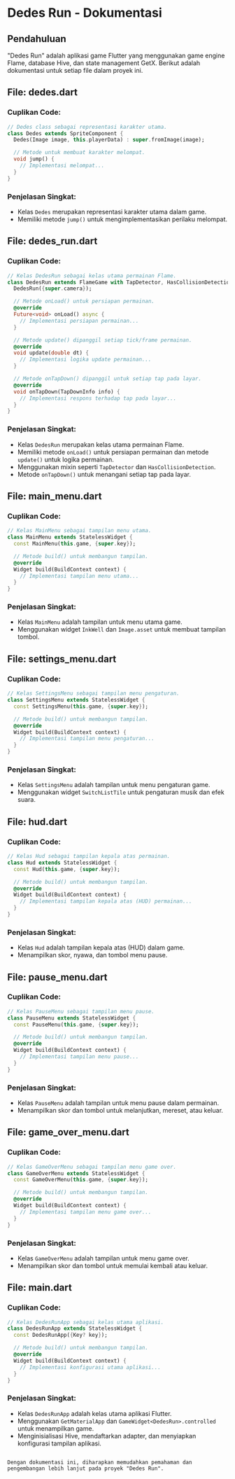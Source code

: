 # Dedes Run - Dokumentasi

## Pendahuluan

"Dedes Run" adalah aplikasi game Flutter yang menggunakan game engine Flame, database Hive, dan state management GetX. Berikut adalah dokumentasi untuk setiap file dalam proyek ini.

## File: dedes.dart

### Cuplikan Code:

```dart
// Dedes class sebagai representasi karakter utama.
class Dedes extends SpriteComponent {
  Dedes(Image image, this.playerData) : super.fromImage(image);

  // Metode untuk membuat karakter melompat.
  void jump() {
    // Implementasi melompat...
  }
}
```

### Penjelasan Singkat:

- Kelas `Dedes` merupakan representasi karakter utama dalam game.
- Memiliki metode `jump()` untuk mengimplementasikan perilaku melompat.

## File: dedes_run.dart

### Cuplikan Code:

```dart
// Kelas DedesRun sebagai kelas utama permainan Flame.
class DedesRun extends FlameGame with TapDetector, HasCollisionDetection {
  DedesRun({super.camera});

  // Metode onLoad() untuk persiapan permainan.
  @override
  Future<void> onLoad() async {
    // Implementasi persiapan permainan...
  }

  // Metode update() dipanggil setiap tick/frame permainan.
  @override
  void update(double dt) {
    // Implementasi logika update permainan...
  }

  // Metode onTapDown() dipanggil untuk setiap tap pada layar.
  @override
  void onTapDown(TapDownInfo info) {
    // Implementasi respons terhadap tap pada layar...
  }
}
```

### Penjelasan Singkat:

- Kelas `DedesRun` merupakan kelas utama permainan Flame.
- Memiliki metode `onLoad()` untuk persiapan permainan dan metode `update()` untuk logika permainan.
- Menggunakan mixin seperti `TapDetector` dan `HasCollisionDetection`.
- Metode `onTapDown()` untuk menangani setiap tap pada layar.

## File: main_menu.dart

### Cuplikan Code:

```dart
// Kelas MainMenu sebagai tampilan menu utama.
class MainMenu extends StatelessWidget {
  const MainMenu(this.game, {super.key});

  // Metode build() untuk membangun tampilan.
  @override
  Widget build(BuildContext context) {
    // Implementasi tampilan menu utama...
  }
}
```

### Penjelasan Singkat:

- Kelas `MainMenu` adalah tampilan untuk menu utama game.
- Menggunakan widget `InkWell` dan `Image.asset` untuk membuat tampilan tombol.

## File: settings_menu.dart

### Cuplikan Code:

```dart
// Kelas SettingsMenu sebagai tampilan menu pengaturan.
class SettingsMenu extends StatelessWidget {
  const SettingsMenu(this.game, {super.key});

  // Metode build() untuk membangun tampilan.
  @override
  Widget build(BuildContext context) {
    // Implementasi tampilan menu pengaturan...
  }
}
```

### Penjelasan Singkat:

- Kelas `SettingsMenu` adalah tampilan untuk menu pengaturan game.
- Menggunakan widget `SwitchListTile` untuk pengaturan musik dan efek suara.

## File: hud.dart

### Cuplikan Code:

```dart
// Kelas Hud sebagai tampilan kepala atas permainan.
class Hud extends StatelessWidget {
  const Hud(this.game, {super.key});

  // Metode build() untuk membangun tampilan.
  @override
  Widget build(BuildContext context) {
    // Implementasi tampilan kepala atas (HUD) permainan...
  }
}
```

### Penjelasan Singkat:

- Kelas `Hud` adalah tampilan kepala atas (HUD) dalam game.
- Menampilkan skor, nyawa, dan tombol menu pause.

## File: pause_menu.dart

### Cuplikan Code:

```dart
// Kelas PauseMenu sebagai tampilan menu pause.
class PauseMenu extends StatelessWidget {
  const PauseMenu(this.game, {super.key});

  // Metode build() untuk membangun tampilan.
  @override
  Widget build(BuildContext context) {
    // Implementasi tampilan menu pause...
  }
}
```

### Penjelasan Singkat:

- Kelas `PauseMenu` adalah tampilan untuk menu pause dalam permainan.
- Menampilkan skor dan tombol untuk melanjutkan, mereset, atau keluar.

## File: game_over_menu.dart

### Cuplikan Code:

```dart
// Kelas GameOverMenu sebagai tampilan menu game over.
class GameOverMenu extends StatelessWidget {
  const GameOverMenu(this.game, {super.key});

  // Metode build() untuk membangun tampilan.
  @override
  Widget build(BuildContext context) {
    // Implementasi tampilan menu game over...
  }
}
```

### Penjelasan Singkat:

- Kelas `GameOverMenu` adalah tampilan untuk menu game over.
- Menampilkan skor dan tombol untuk memulai kembali atau keluar.

## File: main.dart

### Cuplikan Code:

```dart
// Kelas DedesRunApp sebagai kelas utama aplikasi.
class DedesRunApp extends StatelessWidget {
  const DedesRunApp({Key? key});

  // Metode build() untuk membangun tampilan.
  @override
  Widget build(BuildContext context) {
    // Implementasi konfigurasi utama aplikasi...
  }
}
```

### Penjelasan Singkat:

- Kelas `DedesRunApp` adalah kelas utama aplikasi Flutter.
- Menggunakan `GetMaterialApp` dan `GameWidget<DedesRun>.controlled` untuk menampilkan game.
- Menginisialisasi Hive, mendaftarkan adapter, dan menyiapkan konfigurasi tampilan aplikasi.

```

Dengan dokumentasi ini, diharapkan memudahkan pemahaman dan pengembangan lebih lanjut pada proyek "Dedes Run".
```

